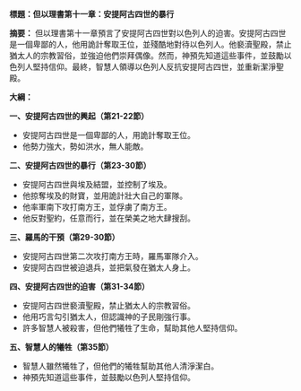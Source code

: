 **標題：但以理書第十一章：安提阿古四世的暴行**

**摘要：**
但以理書第十一章預言了安提阿古四世對以色列人的迫害。安提阿古四世是一個卑鄙的人，他用詭計奪取王位，並殘酷地對待以色列人。他褻瀆聖殿，禁止猶太人的宗教習俗，並強迫他們崇拜偶像。然而，神預先知道這些事件，並鼓勵以色列人堅持信仰。最終，智慧人領導以色列人反抗安提阿古四世，並重新潔淨聖殿。

**大綱：**

**一、安提阿古四世的興起（第21-22節）**
* 安提阿古四世是一個卑鄙的人，用詭計奪取王位。
* 他勢力強大，勢如洪水，無人能敵。

**二、安提阿古四世的暴行（第23-30節）**
* 安提阿古四世與埃及結盟，並控制了埃及。
* 他掠奪埃及的財寶，並用詭計壯大自己的軍隊。
* 他率軍南下攻打南方王，並俘虜了南方王。
* 他反對聖約，任意而行，並在榮美之地大肆搜刮。

**三、羅馬的干預（第29-30節）**
* 安提阿古四世第二次攻打南方王時，羅馬軍隊介入。
* 安提阿古四世被迫退兵，並把氣發在猶太人身上。

**四、安提阿古四世的迫害（第31-34節）**
* 安提阿古四世褻瀆聖殿，禁止猶太人的宗教習俗。
* 他用巧言勾引猶太人，但認識神的子民剛強行事。
* 許多智慧人被殺害，但他們犧牲了生命，幫助其他人堅持信仰。

**五、智慧人的犧牲（第35節）**
* 智慧人雖然犧牲了，但他們的犧牲幫助其他人清淨潔白。
* 神預先知道這些事件，並鼓勵以色列人堅持信仰。